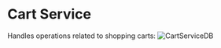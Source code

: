 # Cart Service
Handles operations related to shopping carts:
![CartServiceDB](https://github.com/Online-Shop-Project-Resume/CartService/assets/128129267/30c1367d-4009-4a79-97a3-e6a9b8ee4ef6)
